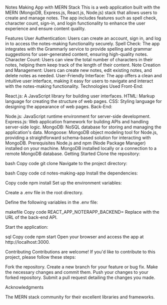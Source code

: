 Notes Making App with MERN Stack
This is a web application built with the MERN (MongoDB, Express.js, React.js, Node.js) stack that allows users to create and manage notes. The app includes features such as spell check, character count, sign-in, and login functionality to enhance the user experience and ensure content quality.

Features
User Authentication: Users can create an account, sign in, and log in to access the notes-making functionality securely.
Spell Check: The app integrates with the Grammarly service to provide spelling and grammar suggestions for user-generated content, ensuring high-quality notes.
Character Count: Users can view the total number of characters in their notes, helping them keep track of the length of their content.
Note Creation and Management: Users can create new notes, edit existing notes, and delete notes as needed.
User-Friendly Interface: The app offers a clean and intuitive user interface, making it easy for users to navigate and interact with the notes-making functionality.
Technologies Used
Front-End:

React.js: A JavaScript library for building user interfaces.
HTML: Markup language for creating the structure of web pages.
CSS: Styling language for designing the appearance of web pages.
Back-End:

Node.js: JavaScript runtime environment for server-side development.
Express.js: Web application framework for building APIs and handling server-side logic.
MongoDB: NoSQL database for storing and managing the application's data.
Mongoose: MongoDB object modeling tool for Node.js, providing a straightforward schema-based solution for interacting with MongoDB.
Prerequisites
Node.js and npm (Node Package Manager) installed on your machine.
MongoDB installed locally or a connection to a remote MongoDB database.
Getting Started
Clone the repository:

bash
Copy code
git clone <repository-url>
Navigate to the project directory:

bash
Copy code
cd notes-making-app
Install the dependencies:

Copy code
npm install
Set up the environment variables:

Create a .env file in the root directory.

Define the following variables in the .env file:

makefile
Copy code
REACT_APP_NOTERAPP_BACKEND=<backend-api-url>
Replace <backend-api-url> with the URL of the back-end API.

Start the application:

sql
Copy code
npm start
Open your browser and access the app at http://localhost:3000.

Contributing
Contributions are welcome! If you'd like to contribute to this project, please follow these steps:

Fork the repository.
Create a new branch for your feature or bug fix.
Make the necessary changes and commit them.
Push your changes to your forked repository.
Submit a pull request detailing the changes you made.


Acknowledgments

The MERN stack community for their excellent libraries and frameworks.

